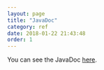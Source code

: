 ```yaml
---
layout: page
title: "JavaDoc"
category: ref
date: 2018-01-22 21:43:48
order: 1
---
```


You can see the JavaDoc <a href="http://www.javadoc.io/doc/org.srbala/srbala/2.1.0" target="_blank">here</a>.
